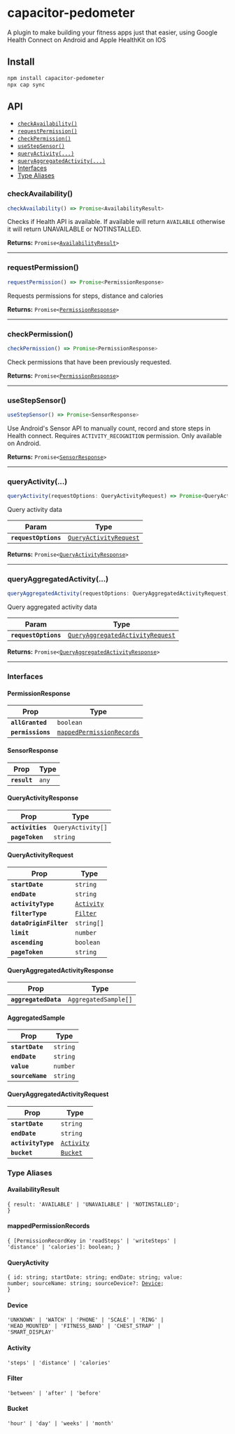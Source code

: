 # capacitor-pedometer

A plugin to make building your fitness apps just that easier, using Google Health Connect on Android and Apple HealthKit on IOS

## Install

```bash
npm install capacitor-pedometer
npx cap sync
```

## API

<docgen-index>

* [`checkAvailability()`](#checkavailability)
* [`requestPermission()`](#requestpermission)
* [`checkPermission()`](#checkpermission)
* [`useStepSensor()`](#usestepsensor)
* [`queryActivity(...)`](#queryactivity)
* [`queryAggregatedActivity(...)`](#queryaggregatedactivity)
* [Interfaces](#interfaces)
* [Type Aliases](#type-aliases)

</docgen-index>

<docgen-api>
<!--Update the source file JSDoc comments and rerun docgen to update the docs below-->

### checkAvailability()

```typescript
checkAvailability() => Promise<AvailabilityResult>
```

Checks if Health API is available. If available will return `AVAILABLE` otherwise it will return UNAVAILABLE or NOTINSTALLED.

**Returns:** <code>Promise&lt;<a href="#availabilityresult">AvailabilityResult</a>&gt;</code>

--------------------


### requestPermission()

```typescript
requestPermission() => Promise<PermissionResponse>
```

Requests permissions for steps, distance and calories

**Returns:** <code>Promise&lt;<a href="#permissionresponse">PermissionResponse</a>&gt;</code>

--------------------


### checkPermission()

```typescript
checkPermission() => Promise<PermissionResponse>
```

Check permissions that have been previously requested.

**Returns:** <code>Promise&lt;<a href="#permissionresponse">PermissionResponse</a>&gt;</code>

--------------------


### useStepSensor()

```typescript
useStepSensor() => Promise<SensorResponse>
```

Use Android's Sensor API to manually count, record and store steps in Health connect. Requires `ACTIVITY_RECOGNITION` permission. Only available on Android.

**Returns:** <code>Promise&lt;<a href="#sensorresponse">SensorResponse</a>&gt;</code>

--------------------


### queryActivity(...)

```typescript
queryActivity(requestOptions: QueryActivityRequest) => Promise<QueryActivityResponse>
```

Query activity data

| Param                | Type                                                                  |
| -------------------- | --------------------------------------------------------------------- |
| **`requestOptions`** | <code><a href="#queryactivityrequest">QueryActivityRequest</a></code> |

**Returns:** <code>Promise&lt;<a href="#queryactivityresponse">QueryActivityResponse</a>&gt;</code>

--------------------


### queryAggregatedActivity(...)

```typescript
queryAggregatedActivity(requestOptions: QueryAggregatedActivityRequest) => Promise<QueryAggregatedActivityResponse>
```

Query aggregated activity data

| Param                | Type                                                                                      |
| -------------------- | ----------------------------------------------------------------------------------------- |
| **`requestOptions`** | <code><a href="#queryaggregatedactivityrequest">QueryAggregatedActivityRequest</a></code> |

**Returns:** <code>Promise&lt;<a href="#queryaggregatedactivityresponse">QueryAggregatedActivityResponse</a>&gt;</code>

--------------------


### Interfaces


#### PermissionResponse

| Prop              | Type                                                                        |
| ----------------- | --------------------------------------------------------------------------- |
| **`allGranted`**  | <code>boolean</code>                                                        |
| **`permissions`** | <code><a href="#mappedpermissionrecords">mappedPermissionRecords</a></code> |


#### SensorResponse

| Prop         | Type             |
| ------------ | ---------------- |
| **`result`** | <code>any</code> |


#### QueryActivityResponse

| Prop             | Type                         |
| ---------------- | ---------------------------- |
| **`activities`** | <code>QueryActivity[]</code> |
| **`pageToken`**  | <code>string</code>          |


#### QueryActivityRequest

| Prop                   | Type                                          |
| ---------------------- | --------------------------------------------- |
| **`startDate`**        | <code>string</code>                           |
| **`endDate`**          | <code>string</code>                           |
| **`activityType`**     | <code><a href="#activity">Activity</a></code> |
| **`filterType`**       | <code><a href="#filter">Filter</a></code>     |
| **`dataOriginFilter`** | <code>string[]</code>                         |
| **`limit`**            | <code>number</code>                           |
| **`ascending`**        | <code>boolean</code>                          |
| **`pageToken`**        | <code>string</code>                           |


#### QueryAggregatedActivityResponse

| Prop                 | Type                            |
| -------------------- | ------------------------------- |
| **`aggregatedData`** | <code>AggregatedSample[]</code> |


#### AggregatedSample

| Prop             | Type                |
| ---------------- | ------------------- |
| **`startDate`**  | <code>string</code> |
| **`endDate`**    | <code>string</code> |
| **`value`**      | <code>number</code> |
| **`sourceName`** | <code>string</code> |


#### QueryAggregatedActivityRequest

| Prop               | Type                                          |
| ------------------ | --------------------------------------------- |
| **`startDate`**    | <code>string</code>                           |
| **`endDate`**      | <code>string</code>                           |
| **`activityType`** | <code><a href="#activity">Activity</a></code> |
| **`bucket`**       | <code><a href="#bucket">Bucket</a></code>     |


### Type Aliases


#### AvailabilityResult

<code>{ result: 'AVAILABLE' | 'UNAVAILABLE' | 'NOTINSTALLED'; }</code>


#### mappedPermissionRecords

<code>{ [PermissionRecordKey in 'readSteps' | 'writeSteps' | 'distance' | 'calories']: boolean; }</code>


#### QueryActivity

<code>{ id: string; startDate: string; endDate: string; value: number; sourceName: string; sourceDevice?: <a href="#device">Device</a>; }</code>


#### Device

<code>'UNKNOWN' | 'WATCH' | 'PHONE' | 'SCALE' | 'RING' | 'HEAD_MOUNTED' | 'FITNESS_BAND' | 'CHEST_STRAP' | 'SMART_DISPLAY'</code>


#### Activity

<code>'steps' | 'distance' | 'calories'</code>


#### Filter

<code>'between' | 'after' | 'before'</code>


#### Bucket

<code>'hour' | 'day' | 'weeks' | 'month'</code>

</docgen-api>
